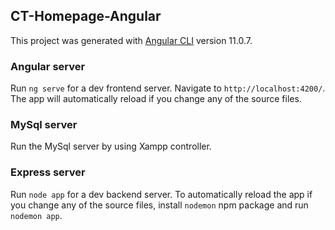 ## CT-Homepage-Angular

This project was generated with [Angular CLI](https://github.com/angular/angular-cli) version 11.0.7.

### Angular server

Run `ng serve` for a dev frontend server. Navigate to `http://localhost:4200/`. The app will automatically reload if you change any of the source files.

### MySql server

Run the MySql server by using Xampp controller.

### Express server

Run `node app` for a dev backend server. To automatically reload the app if you change any of the source files, install `nodemon` npm package and run `nodemon app`.
  